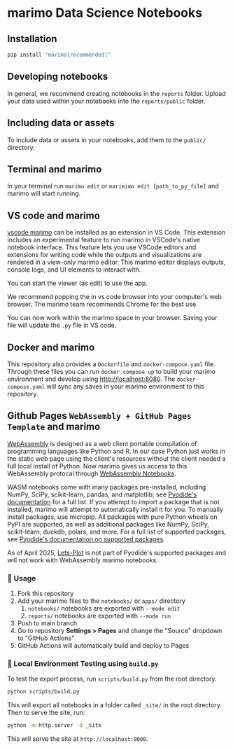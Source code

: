 # marimo Data Science Notebooks

## Installation

```bash
pip install "marimo[recommended]"
```

## Developing notebooks

In general, we recommend creating notebooks in the `reports` folder. Upload your data used within your notebooks into the `reports/public` folder.

## Including data or assets

To include data or assets in your notebooks, add them to the `public/` directory.

## Terminal and marimo

In your terminal run `marimo edit` or `marimimo edit [path_to_py_file]` and marimo will start running.

## VS code and marimo

[vscode marimo](https://marketplace.visualstudio.com/items?itemName=marimo-team.vscode-marimo) can be installed as an extension in VS Code. This extension includes an experimental feature to run marimo in VSCode's native notebook interface. This feature lets you use VSCode editors and extensions for writing code while the outputs and visualizations are rendered in a view-only marimo editor. This marimo editor displays outputs, console logs, and UI elements to interact with.

You can start the viewer (as edit) to use the app.

[](marimo_vscode_gui.png)

We recommend popping the in vs code browser into your computer's web browser. The marimo team recommends Chrome for the best use.

You can now work within the marimo space in your browser.  Saving your file will update the `.py` file in VS code.

## Docker and marimo

This repository also provides a `Dockerfile` and `docker-compose.yaml` file. Through these files you can run `docker compose up` to build your marimo environment and develop using [http://localhost:8080](http://localhost:8080). The `docker-compose.yaml` will sync any saves in your marimo environment to this repository.

## Github Pages `WebAssembly + GitHub Pages Template` and marimo

[WebAssembly](https://webassembly.org) is designed as a web client portable compilation of programming languages like Python and R. In our case Python just works in the static web page using the client's resources without the client needed a full local install of Python. Now marimo gives us access to this WebAssembly protocal through [WebAssembly Notebooks](https://docs.marimo.io/guides/wasm/).

WASM notebooks come with many packages pre-installed, including NumPy, SciPy, scikit-learn, pandas, and matplotlib; see [Pyodide's documentation](https://pyodide.org/en/stable/usage/packages-in-pyodide.html) for a full list. If you attempt to import a package that is not installed, marimo will attempt to automatically install it for you. To manually install packages, use micropip. All packages with pure Python wheels on PyPI are supported, as well as additional packages like NumPy, SciPy, scikit-learn, duckdb, polars, and more. For a full list of supported packages, see [Pyodide's documentation on supported packages](https://pyodide.org/en/stable/usage/packages-in-pyodide.html).

As of April 2025, [Lets-Plot](https://lets-plot.org) is not part of Pyodide's supported packages and will not work with WebAssembly marimo notebooks.

### 🚀 Usage

1. Fork this repository
2. Add your marimo files to the `notebooks/` or `apps/` directory
   1. `notebooks/` notebooks are exported with `--mode edit`
   2. `reports/` notebooks are exported with `--mode run`
3. Push to main branch
4. Go to repository **Settings > Pages** and change the "Source" dropdown to "GitHub Actions"
5. GitHub Actions will automatically build and deploy to Pages


### 🧪 Local Environment Testing using `build.py`

To test the export process, run `scripts/build.py` from the root directory.

```bash
python scripts/build.py
```

This will export all notebooks in a folder called `_site/` in the root directory. Then to serve the site, run:

```bash
python -m http.server -d _site
```

This will serve the site at `http://localhost:8000`.
